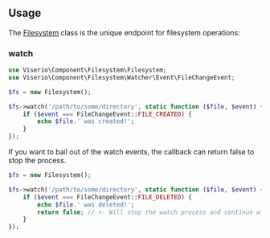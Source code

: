 ## Usage
The [Filesystem][0] class is the unique endpoint for filesystem operations:

### watch
```php
use Viserio\Component\Filesystem\Filesystem;
use Viserio\Component\Filesystem\Watcher\Event\FileChangeEvent;

$fs = new Filesystem();

$fs->watch('/path/to/some/directory', static function ($file, $event) {
    if ($event === FileChangeEvent::FILE_CREATED) {
        echo $file.' was created!';
    }
});
```

If you want to bail out of the watch events, the callback can return false to stop the process.
```php
$fs = new Filesystem();

$fs->watch('/path/to/some/directory', static function ($file, $event) {
    if ($event === FileChangeEvent::FILE_DELETED) {
        echo $file.' was deleted!';
        return false; // <- Will stop the watch process and continue with execution of the the rest of the application
    }
});
```

[0]: https://github.com/narrowspark/framework/blob/{version}/src/Viserio/Component/Filesystem/Filesystem.php
